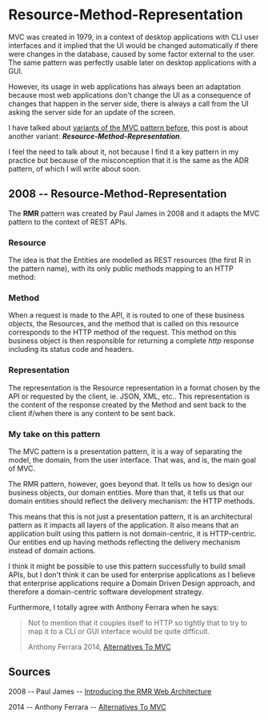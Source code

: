 # Resource-Method-Representation

MVC was created in 1979, in a context of desktop applications with CLI
user interfaces and it implied that the UI would be changed
automatically if there were changes in the database, caused by some
factor external to the user. The same pattern was perfectly usable later
on desktop applications with a GUI.

However, its usage in web applications has always been an adaptation
because most web applications don't change the UI as a consequence of
changes that happen in the server side, there is always a call from the
UI asking the server side for an update of the screen.

I have talked about [variants of the MVC pattern
before](ch07.md),
this post is about another variant: **_Resource-Method-Representation_**.

I feel the need to talk about it, not because I find it a key pattern in
my practice but because of the misconception that it is the same as the
ADR pattern, of which I will write about soon.

## 2008 -- Resource-Method-Representation

The **RMR** pattern was created by Paul James in 2008 and it adapts the
MVC pattern to the context of REST APIs.

### Resource

The idea is that the Entities are modelled as REST resources (the first
R in the pattern name), with its only public methods mapping to an HTTP
method:

### Method

When a request is made to the API, it is routed to one of these business
objects, the Resources, and the method that is called on this resource
corresponds to the HTTP method of the request. This method on this
business object is then responsible for returning a complete _http_
response including its status code and headers.

### Representation

The representation is the Resource representation in a format chosen by
the API or requested by the client, ie. JSON, XML, etc.. This
representation is the content of the response created by the Method and
sent back to the client if/when there is any content to be sent back.

### My take on this pattern

The MVC pattern is a presentation pattern, it is a way of separating the
model, the domain, from the user interface. That was, and is, the main
goal of MVC.

The RMR pattern, however, goes beyond that. It tells us how to design
our business objects, our domain entities. More than that, it tells us
that our domain entities should reflect the delivery mechanism: the HTTP
methods.

This means that this is not just a presentation pattern, it is an
architectural pattern as it impacts all layers of the application. It
also means that an application built using this pattern is not
domain-centric, it is HTTP-centric. Our entities end up having methods
reflecting the delivery mechanism instead of domain actions.

I think it might be possible to use this pattern successfully to build
small APIs, but I don't think it can be used for enterprise applications
as I believe that enterprise applications require a Domain Driven Design
approach, and therefore a domain-centric software development strategy.

Furthermore, I totally agree with Anthony Ferrara when he says:

> Not to mention that it couples itself to HTTP so tightly that to try
> to map it to a CLI or GUI interface would be quite difficult.
>
> Anthony Ferrara 2014, [Alternatives To
> MVC](https://blog.ircmaxell.com/2014/11/alternatives-to-mvc.html#RMR-Resource-Method-Representation)

## **Sources**

2008 -- Paul James -- [Introducing the RMR Web
Architecture](http://www.peej.co.uk/articles/rmr-architecture.html)

2014 -- Anthony Ferrara -- [Alternatives To
MVC](https://blog.ircmaxell.com/2014/11/alternatives-to-mvc.html)
